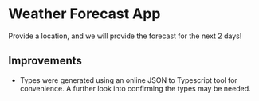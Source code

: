 # Weather Forecast App

Provide a location, and we will provide the forecast for the next 2 days!

## Improvements

- Types were generated using an online JSON to Typescript tool for convenience. A further look into confirming the types may be needed.
